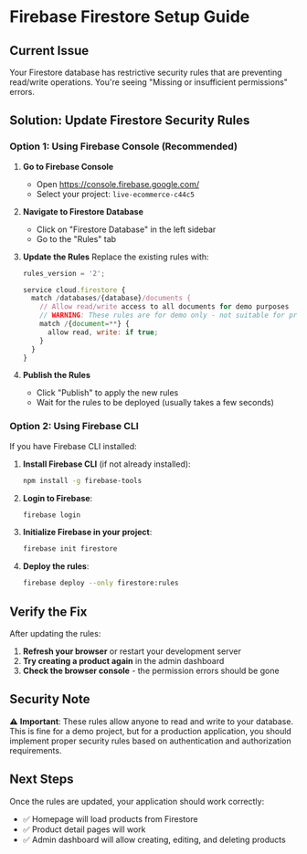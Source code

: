 # Firebase Firestore Setup Guide

## Current Issue
Your Firestore database has restrictive security rules that are preventing read/write operations. You're seeing "Missing or insufficient permissions" errors.

## Solution: Update Firestore Security Rules

### Option 1: Using Firebase Console (Recommended)

1. **Go to Firebase Console**
   - Open https://console.firebase.google.com/
   - Select your project: `live-ecommerce-c44c5`

2. **Navigate to Firestore Database**
   - Click on "Firestore Database" in the left sidebar
   - Go to the "Rules" tab

3. **Update the Rules**
   Replace the existing rules with:
   ```javascript
   rules_version = '2';
   
   service cloud.firestore {
     match /databases/{database}/documents {
       // Allow read/write access to all documents for demo purposes
       // WARNING: These rules are for demo only - not suitable for production
       match /{document=**} {
         allow read, write: if true;
       }
     }
   }
   ```

4. **Publish the Rules**
   - Click "Publish" to apply the new rules
   - Wait for the rules to be deployed (usually takes a few seconds)

### Option 2: Using Firebase CLI

If you have Firebase CLI installed:

1. **Install Firebase CLI** (if not already installed):
   ```bash
   npm install -g firebase-tools
   ```

2. **Login to Firebase**:
   ```bash
   firebase login
   ```

3. **Initialize Firebase in your project**:
   ```bash
   firebase init firestore
   ```

4. **Deploy the rules**:
   ```bash
   firebase deploy --only firestore:rules
   ```

## Verify the Fix

After updating the rules:

1. **Refresh your browser** or restart your development server
2. **Try creating a product again** in the admin dashboard
3. **Check the browser console** - the permission errors should be gone

## Security Note

⚠️ **Important**: These rules allow anyone to read and write to your database. This is fine for a demo project, but for a production application, you should implement proper security rules based on authentication and authorization requirements.

## Next Steps

Once the rules are updated, your application should work correctly:
- ✅ Homepage will load products from Firestore
- ✅ Product detail pages will work
- ✅ Admin dashboard will allow creating, editing, and deleting products
